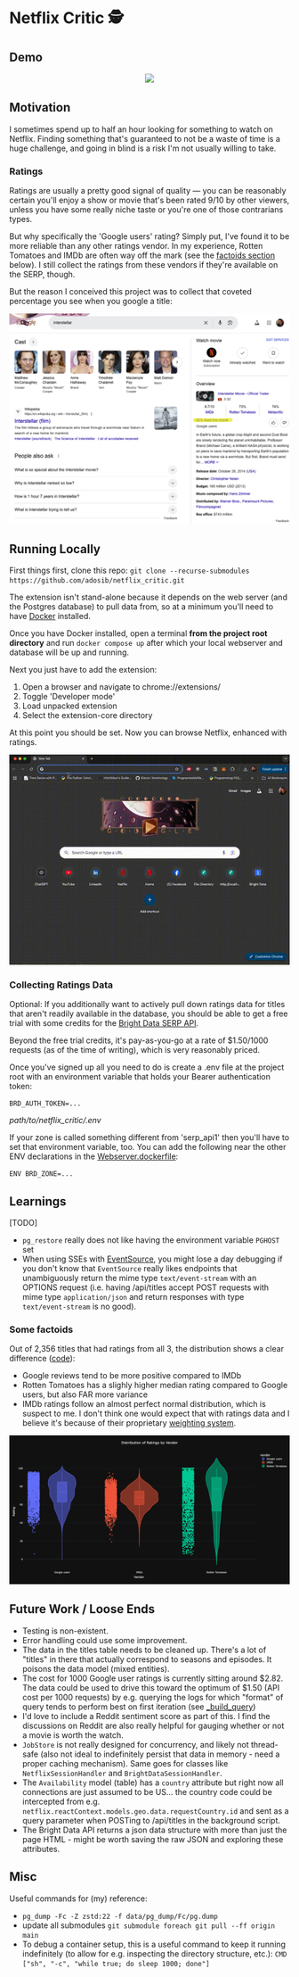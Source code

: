# Netflix Critic 🕵️


## Demo
<p align="center">
<img src="./assets/critic-demo.gif" />
</p>

## Motivation
I sometimes spend up to half an hour looking for something to watch on Netflix. Finding something that's guaranteed to not be a waste of time is a huge challenge, and going in blind is a risk I'm not usually willing to take.

### Ratings
Ratings are usually a pretty good signal of quality — you can be reasonably certain you'll enjoy a show or movie that's been rated 9/10 by other viewers, unless you have some really niche taste or you're one of those contrarians types.

But why specifically the 'Google users' rating? Simply put, I've found it to be more reliable than any other ratings vendor. In my experience, Rotten Tomatoes and IMDb are often way off the mark (see the [factoids section](#some-factoids) below). I still collect the ratings from these vendors if they're available on the SERP, though.

But the reason I conceived this project was to collect that coveted percentage you see when you google a title:

<p align="center">
<img src="./assets/interstellar.png" />
</p>

## Running Locally
First things first, clone this repo:
`git clone --recurse-submodules https://github.com/adosib/netflix_critic.git`

The extension isn't stand-alone because it depends on the web server (and the Postgres database) to pull data from, so at a minimum you'll need to have [Docker](https://www.docker.com/get-started/) installed.

Once you have Docker installed, open a terminal **from the project root directory** and run 
`docker compose up` after which your local webserver and database will be up and running.

Next you just have to add the extension:
1. Open a browser and navigate to chrome://extensions/
2. Toggle 'Developer mode'
3. Load unpacked extension
4. Select the extension-core directory

At this point you should be set. Now you can browse Netflix, enhanced with ratings.

<p align="center">
<img src="./assets/install-extension.gif" />
</p>

### Collecting Ratings Data
Optional: If you additionally want to actively pull down ratings data for titles that aren't readily available in the database, you should be able to get a free trial with some credits for the [Bright Data SERP API](https://brightdata.com/products/serp-api).

Beyond the free trial credits, it's pay-as-you-go at a rate of $1.50/1000 requests (as of the time of writing), which is very reasonably priced.

Once you've signed up all you need to do is create a .env file at the project root with an environment variable that holds your Bearer authentication token:

```
BRD_AUTH_TOKEN=...
```
*path/to/netflix_critic/.env*

If your zone is called something different from 'serp_api1' then you'll have to set that environment variable, too. You can add the following near the other ENV declarations in the [Webserver.dockerfile](./Webserver.dockerfile):
```
ENV BRD_ZONE=...
```

## Learnings
[TODO]
- `pg_restore` really does not like having the environment variable `PGHOST` set
- When using SSEs with [EventSource](https://developer.mozilla.org/en-US/docs/Web/API/EventSource), you might lose a day debugging if you don't know that `EventSource` really likes endpoints that unambiguously return the mime type `text/event-stream` with an OPTIONS request (i.e. having /api/titles accept POST requests with mime type `application/json` and return responses with type `text/event-stream` is no good).

### Some factoids
Out of 2,356 titles that had ratings from all 3, the distribution shows a clear difference ([code](./scripts/throwaway/plot_ratings.py)):
- Google reviews tend to be more positive compared to IMDb
- Rotten Tomatoes has a slighly higher median rating compared to Google users, but also FAR more variance
- IMDb ratings follow an almost perfect normal distribution, which is suspect to me. I don't think one would expect that with ratings data and I believe it's because of their proprietary [weighting system](https://help.imdb.com/article/imdb/track-movies-tv/weighted-average-ratings).

<p align="center">
<img src="./assets/ratings-plot.png" />
</p>

## Future Work / Loose Ends
- Testing is non-existent.
- Error handling could use some improvement.
- The data in the titles table needs to be cleaned up. There's a lot of "titles" in there that actually correspond to seasons and episodes. It poisons the data model (mixed entities).
- The cost for 1000 Google user ratings is currently sitting around $2.82. The data could be used to drive this toward the optimum of $1.50 (API cost per 1000 requests) by e.g. querying the logs for which "format" of query tends to perform best on first iteration (see [_build_query](./netflix_critic_data/scripts/database_setup/common.py))
- I'd love to include a Reddit sentiment score as part of this. I find the discussions on Reddit are also really helpful for gauging whether or not a movie is worth the watch.
- `JobStore` is not really designed for concurrency, and likely not thread-safe (also not ideal to indefinitely persist that data in memory - need a proper caching mechanism). Same goes for classes like `NetflixSessionHandler` and `BrightDataSessionHandler`.
- The `Availability` model (table) has a `country` attribute but right now all connections are just assumed to be US... the country code could be intercepted from e.g. `netflix.reactContext.models.geo.data.requestCountry.id` and sent as a query parameter when POSTing to /api/titles in the background script.
- The Bright Data API returns a json data structure with more than just the page HTML - might be worth saving the raw JSON and exploring these attributes.

## Misc
Useful commands for (my) reference:
- `pg_dump -Fc -Z zstd:22 -f data/pg_dump/Fc/pg.dump`
- update all submodules `git submodule foreach git pull --ff origin main`
- To debug a container setup, this is a useful command to keep it running indefinitely (to allow for e.g. inspecting the directory structure, etc.): `CMD ["sh", "-c", "while true; do sleep 1000; done"]`